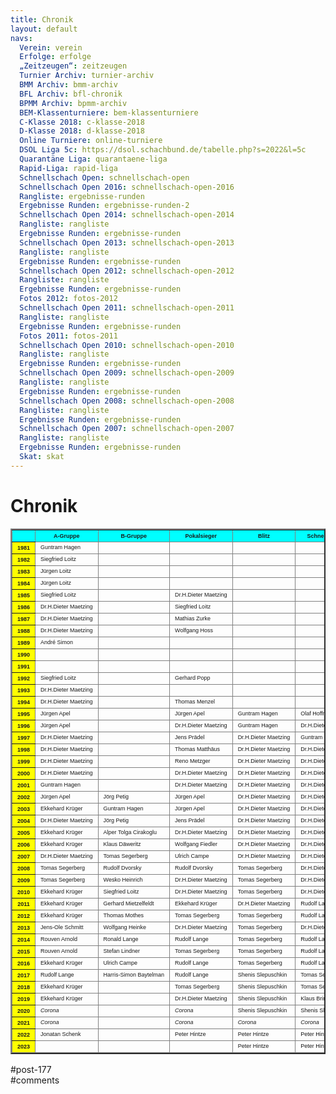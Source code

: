 ```yaml
---
title: Chronik 
layout: default
navs:
  Verein: verein
  Erfolge: erfolge
  „Zeitzeugen“: zeitzeugen
  Turnier Archiv: turnier-archiv
  BMM Archiv: bmm-archiv
  BFL Archiv: bfl-chronik
  BPMM Archiv: bpmm-archiv
  BEM-Klassenturniere: bem-klassenturniere
  C-Klasse 2018: c-klasse-2018
  D-Klasse 2018: d-klasse-2018
  Online Turniere: online-turniere
  DSOL Liga 5c: https://dsol.schachbund.de/tabelle.php?s=2022&l=5c
  Quarantäne Liga: quarantaene-liga
  Rapid-Liga: rapid-liga
  Schnellschach Open: schnellschach-open
  Schnellschach Open 2016: schnellschach-open-2016
  Rangliste: ergebnisse-runden
  Ergebnisse Runden: ergebnisse-runden-2
  Schnellschach Open 2014: schnellschach-open-2014
  Rangliste: rangliste
  Ergebnisse Runden: ergebnisse-runden
  Schnellschach Open 2013: schnellschach-open-2013
  Rangliste: rangliste
  Ergebnisse Runden: ergebnisse-runden
  Schnellschach Open 2012: schnellschach-open-2012
  Rangliste: rangliste
  Ergebnisse Runden: ergebnisse-runden
  Fotos 2012: fotos-2012
  Schnellschach Open 2011: schnellschach-open-2011
  Rangliste: rangliste
  Ergebnisse Runden: ergebnisse-runden
  Fotos 2011: fotos-2011
  Schnellschach Open 2010: schnellschach-open-2010
  Rangliste: rangliste
  Ergebnisse Runden: ergebnisse-runden
  Schnellschach Open 2009: schnellschach-open-2009
  Rangliste: rangliste
  Ergebnisse Runden: ergebnisse-runden
  Schnellschach Open 2008: schnellschach-open-2008
  Rangliste: rangliste
  Ergebnisse Runden: ergebnisse-runden
  Schnellschach Open 2007: schnellschach-open-2007
  Rangliste: rangliste
  Ergebnisse Runden: ergebnisse-runden
  Skat: skat
---
```

<div class="post-177 page type-page status-publish hentry" id="post-177">
<h1 class="entry-title">Chronik</h1>
<div class="entry-content">
<table border="2" class="clean bmmarchiv">
<thead>
<tr>
<th bgcolor="#00FFFF"></th>
<th bgcolor="#00FFFF"><span style="font-family: Arial; font-size: xx-small;">A-Gruppe</span></th>
<th bgcolor="#00FFFF"><span style="font-family: Arial; font-size: xx-small;">B-Gruppe</span></th>
<th bgcolor="#00FFFF"><span style="font-family: Arial; font-size: xx-small;">Pokalsieger</span></th>
<th bgcolor="#00FFFF"><span style="font-family: Arial; font-size: xx-small;">Blitz</span></th>
<th bgcolor="#00FFFF"><span style="font-family: Arial; font-size: xx-small;">Schnellschach</span></th>
<th bgcolor="#00FFFF"><span style="font-family: Arial; font-size: xx-small;">Weihnachtsturnier</span></th>
</tr>
<tr>
<th bgcolor="#FFFF00"><span style="font-family: Arial; font-size: xx-small;">1981</span></th>
<td><span style="font-family: Arial; font-size: xx-small;">Guntram Hagen</span></td>
<td></td>
<td></td>
<td></td>
<td></td>
<td></td>
</tr>
<tr>
<th bgcolor="#FFFF00"><span style="font-family: Arial; font-size: xx-small;">1982</span></th>
<td><span style="font-family: Arial; font-size: xx-small;">Siegfried Loitz</span></td>
<td></td>
<td></td>
<td></td>
<td></td>
<td></td>
</tr>
<tr>
<th bgcolor="#FFFF00"><span style="font-family: Arial; font-size: xx-small;">1983</span></th>
<td><span style="font-family: Arial; font-size: xx-small;">Jürgen Loitz</span></td>
<td></td>
<td></td>
<td></td>
<td></td>
<td></td>
</tr>
<tr>
<th bgcolor="#FFFF00"><span style="font-family: Arial; font-size: xx-small;">1984</span></th>
<td><span style="font-family: Arial; font-size: xx-small;">Jürgen Loitz</span></td>
<td></td>
<td></td>
<td></td>
<td></td>
<td></td>
</tr>
<tr>
<th bgcolor="#FFFF00"><span style="font-family: Arial; font-size: xx-small;">1985</span></th>
<td><span style="font-family: Arial; font-size: xx-small;">Siegfried Loitz</span></td>
<td></td>
<td><span style="font-family: Arial; font-size: xx-small;">Dr.H.Dieter Maetzing</span></td>
<td></td>
<td></td>
<td></td>
</tr>
<tr>
<th bgcolor="#FFFF00"><span style="font-family: Arial; font-size: xx-small;">1986</span></th>
<td><span style="font-family: Arial; font-size: xx-small;">Dr.H.Dieter Maetzing</span></td>
<td></td>
<td><span style="font-family: Arial; font-size: xx-small;">Siegfried Loitz</span></td>
<td></td>
<td></td>
<td></td>
</tr>
<tr>
<th bgcolor="#FFFF00"><span style="font-family: Arial; font-size: xx-small;">1987</span></th>
<td><span style="font-family: Arial; font-size: xx-small;">Dr.H.Dieter Maetzing</span></td>
<td></td>
<td><span style="font-family: Arial; font-size: xx-small;">Mathias Zurke</span></td>
<td></td>
<td></td>
<td></td>
</tr>
<tr>
<th bgcolor="#FFFF00"><span style="font-family: Arial; font-size: xx-small;">1988</span></th>
<td><span style="font-family: Arial; font-size: xx-small;">Dr.H.Dieter Maetzing</span></td>
<td></td>
<td><span style="font-family: Arial; font-size: xx-small;">Wolfgang Hoss</span></td>
<td></td>
<td></td>
<td></td>
</tr>
<tr>
<th bgcolor="#FFFF00"><span style="font-family: Arial; font-size: xx-small;">1989</span></th>
<td><span style="font-family: Arial; font-size: xx-small;">André Simon</span></td>
<td></td>
<td></td>
<td></td>
<td></td>
<td></td>
</tr>
<tr>
<th bgcolor="#FFFF00"><span style="font-family: Arial; font-size: xx-small;">1990</span></th>
<td></td>
<td></td>
<td></td>
<td></td>
<td></td>
<td></td>
</tr>
<tr>
<th bgcolor="#FFFF00"><span style="font-family: Arial; font-size: xx-small;">1991</span></th>
<td></td>
<td></td>
<td></td>
<td></td>
<td></td>
<td><span style="font-family: Arial; font-size: xx-small;">André Simon</span></td>
</tr>
<tr>
<th bgcolor="#FFFF00"><span style="font-family: Arial; font-size: xx-small;">1992</span></th>
<td><span style="font-family: Arial; font-size: xx-small;">Siegfried Loitz</span></td>
<td></td>
<td><span style="font-family: Arial; font-size: xx-small;">Gerhard Popp</span></td>
<td></td>
<td></td>
<td><span style="font-family: Arial; font-size: xx-small;">Manfred Smala</span></td>
</tr>
<tr>
<th bgcolor="#FFFF00"><span style="font-family: Arial; font-size: xx-small;">1993</span></th>
<td><span style="font-family: Arial; font-size: xx-small;">Dr.H.Dieter Maetzing</span></td>
<td></td>
<td></td>
<td></td>
<td></td>
<td><span style="font-family: Arial; font-size: xx-small;">Dr.H.Dieter Maetzing</span></td>
</tr>
<tr>
<th bgcolor="#FFFF00"><span style="font-family: Arial; font-size: xx-small;">1994</span></th>
<td><span style="font-family: Arial; font-size: xx-small;">Dr.H.Dieter Maetzing</span></td>
<td></td>
<td><span style="font-family: Arial; font-size: xx-small;">Thomas Menzel</span></td>
<td></td>
<td></td>
<td><span style="font-family: Arial; font-size: xx-small;">Dr.H.Dieter Maetzing</span></td>
</tr>
<tr>
<th bgcolor="#FFFF00"><span style="font-family: Arial; font-size: xx-small;">1995</span></th>
<td><span style="font-family: Arial; font-size: xx-small;">Jürgen Apel</span></td>
<td></td>
<td><span style="font-family: Arial; font-size: xx-small;">Jürgen Apel</span></td>
<td><span style="font-family: Arial; font-size: xx-small;">Guntram Hagen</span></td>
<td><span style="font-family: Arial; font-size: xx-small;">Olaf Hoffmann</span></td>
<td><span style="font-family: Arial; font-size: xx-small;">Jürgen Apel</span></td>
</tr>
<tr>
<th bgcolor="#FFFF00"><span style="font-family: Arial; font-size: xx-small;">1996</span></th>
<td><span style="font-family: Arial; font-size: xx-small;">Jürgen Apel</span></td>
<td></td>
<td><span style="font-family: Arial; font-size: xx-small;">Dr.H.Dieter Maetzing</span></td>
<td><span style="font-family: Arial; font-size: xx-small;">Guntram Hagen</span></td>
<td><span style="font-family: Arial; font-size: xx-small;">Dr.H.Dieter Maetzing</span></td>
<td><span style="font-family: Arial; font-size: xx-small;">Dr.H.Dieter Maetzing</span></td>
</tr>
<tr>
<th bgcolor="#FFFF00"><span style="font-family: Arial; font-size: xx-small;">1997</span></th>
<td><span style="font-family: Arial; font-size: xx-small;">Dr.H.Dieter Maetzing</span></td>
<td></td>
<td><span style="font-family: Arial; font-size: xx-small;">Jens Prädel</span></td>
<td><span style="font-family: Arial; font-size: xx-small;">Dr.H.Dieter Maetzing</span></td>
<td><span style="font-family: Arial; font-size: xx-small;">Guntram Hagen</span></td>
<td><span style="font-family: Arial; font-size: xx-small;">Jörn Klinckmann</span></td>
</tr>
<tr>
<th bgcolor="#FFFF00"><span style="font-family: Arial; font-size: xx-small;">1998</span></th>
<td nowrap="nowrap"><span style="font-family: Arial; font-size: xx-small;">Dr.H.Dieter Maetzing</span></td>
<td></td>
<td nowrap="nowrap"><span style="font-family: Arial; font-size: xx-small;">Thomas Matthäus</span></td>
<td nowrap="nowrap"><span style="font-family: Arial; font-size: xx-small;">Dr.H.Dieter Maetzing</span></td>
<td nowrap="nowrap"><span style="font-family: Arial; font-size: xx-small;">Dr.H.Dieter Maetzing</span></td>
<td nowrap="nowrap"><span style="font-family: Arial; font-size: xx-small;">Dr.H.Dieter Maetzing</span></td>
</tr>
<tr>
<th bgcolor="#FFFF00"><span style="font-family: Arial; font-size: xx-small;">1999</span></th>
<td><span style="font-family: Arial; font-size: xx-small;">Dr.H.Dieter Maetzing</span></td>
<td></td>
<td nowrap="nowrap"><span style="font-family: Arial; font-size: xx-small;">Reno Metzger</span></td>
<td nowrap="nowrap"><span style="font-family: Arial; font-size: xx-small;">Dr.H.Dieter Maetzing</span></td>
<td nowrap="nowrap"><span style="font-family: Arial; font-size: xx-small;">Dr.H.Dieter Maetzing</span></td>
<td><span style="font-family: Arial; font-size: xx-small;">Jürgen Krug</span></td>
</tr>
<tr>
<th bgcolor="#FFFF00"><span style="font-family: Arial; font-size: xx-small;">2000</span></th>
<td><span style="font-family: Arial; font-size: xx-small;">Dr.H.Dieter Maetzing</span></td>
<td></td>
<td nowrap="nowrap"><span style="font-family: Arial; font-size: xx-small;">Dr.H.Dieter Maetzing</span></td>
<td nowrap="nowrap"><span style="font-family: Arial; font-size: xx-small;">Dr.H.Dieter Maetzing</span></td>
<td nowrap="nowrap"><span style="font-family: Arial; font-size: xx-small;">Dr.H.Dieter Maetzing</span></td>
<td nowrap="nowrap"><span style="font-family: Arial; font-size: xx-small;">Dr.H.Dieter Maetzing</span></td>
</tr>
<tr>
<th bgcolor="#FFFF00"><span style="font-family: Arial; font-size: xx-small;">2001</span></th>
<td><span style="font-family: Arial; font-size: xx-small;">Guntram Hagen</span></td>
<td></td>
<td><span style="font-family: Arial; font-size: xx-small;">Dr.H.Dieter Maetzing</span></td>
<td><span style="font-family: Arial; font-size: xx-small;">Dr.H.Dieter Maetzing</span></td>
<td><span style="font-family: Arial; font-size: xx-small;">Dr.H.Dieter Maetzing</span></td>
<td><span style="font-family: Arial; font-size: xx-small;">Wesko Heinrich</span></td>
</tr>
<tr>
<th bgcolor="#FFFF00"><span style="font-family: Arial; font-size: xx-small;">2002</span></th>
<td><span style="font-family: Arial; font-size: xx-small;">Jürgen Apel</span></td>
<td><span style="font-family: Arial; font-size: xx-small;">Jörg Petig</span></td>
<td><span style="font-family: Arial; font-size: xx-small;">Jürgen Apel</span></td>
<td><span style="font-family: Arial; font-size: xx-small;">Dr.H.Dieter Maetzing</span></td>
<td><span style="font-family: Arial; font-size: xx-small;">Dr.H.Dieter Maetzing</span></td>
<td></td>
</tr>
<tr>
<th bgcolor="#FFFF00"><span style="font-family: Arial; font-size: xx-small;">2003</span></th>
<td><span style="font-family: Arial; font-size: xx-small;">Ekkehard Krüger</span></td>
<td><span style="font-family: Arial; font-size: xx-small;">Guntram Hagen</span></td>
<td><span style="font-family: Arial; font-size: xx-small;">Jürgen Apel</span></td>
<td><span style="font-family: Arial; font-size: xx-small;">Dr.H.Dieter Maetzing</span></td>
<td><span style="font-family: Arial; font-size: xx-small;">Dr.H.Dieter Maetzing</span></td>
<td></td>
</tr>
<tr>
<th bgcolor="#FFFF00"><span style="font-family: Arial; font-size: xx-small;">2004</span></th>
<td><span style="font-family: Arial; font-size: xx-small;">Dr.H.Dieter Maetzing</span></td>
<td><span style="font-family: Arial; font-size: xx-small;">Jörg Petig</span></td>
<td><span style="font-family: Arial; font-size: xx-small;">Jens Prädel</span></td>
<td><span style="font-family: Arial; font-size: xx-small;">Dr.H.Dieter Maetzing</span></td>
<td><span style="font-family: Arial; font-size: xx-small;">Dr.H.Dieter Maetzing</span></td>
<td><span style="font-family: Arial; font-size: xx-small;">Thorsten Kuhn</span></td>
</tr>
<tr>
<th bgcolor="#FFFF00"><span style="font-family: Arial; font-size: xx-small;">2005</span></th>
<td nowrap="nowrap"><span style="font-family: Arial; font-size: xx-small;">Ekkehard Krüger</span></td>
<td nowrap="nowrap"><span style="font-family: Arial; font-size: xx-small;">Alper Tolga Cirakoglu</span></td>
<td nowrap="nowrap"><span style="font-family: Arial; font-size: xx-small;">Dr.H.Dieter Maetzing</span></td>
<td nowrap="nowrap"><span style="font-family: Arial; font-size: xx-small;">Dr.H.Dieter Maetzing</span></td>
<td nowrap="nowrap"><span style="font-family: Arial; font-size: xx-small;">Dr.H.Dieter Maetzing</span></td>
<td nowrap="nowrap"><span style="font-family: Arial; font-size: xx-small;">Rudolf Dvorsky</span></td>
</tr>
<tr>
<th bgcolor="#FFFF00"><span style="font-family: Arial; font-size: xx-small;">2006</span></th>
<td nowrap="nowrap"><span style="font-family: Arial; font-size: xx-small;">Ekkehard Krüger</span></td>
<td nowrap="nowrap"><span style="font-family: Arial; font-size: xx-small;">Klaus Däweritz</span></td>
<td nowrap="nowrap"><span style="font-family: Arial; font-size: xx-small;">Wolfgang Fiedler</span></td>
<td nowrap="nowrap"><span style="font-family: Arial; font-size: xx-small;">Dr.H.Dieter Maetzing</span></td>
<td nowrap="nowrap"><span style="font-family: Arial; font-size: xx-small;">Dr.H.Dieter Maetzing</span></td>
<td nowrap="nowrap"><span style="font-family: Arial; font-size: xx-small;">Jörg Petig</span></td>
</tr>
<tr>
<th bgcolor="#FFFF00"><span style="font-family: Arial; font-size: xx-small;">2007</span></th>
<td nowrap="nowrap"><span style="font-family: Arial; font-size: xx-small;">Dr.H.Dieter Maetzing</span></td>
<td nowrap="nowrap"><span style="font-family: Arial; font-size: xx-small;">Tomas Segerberg</span></td>
<td nowrap="nowrap"><span style="font-family: Arial; font-size: xx-small;">Ulrich Campe</span></td>
<td nowrap="nowrap"><span style="font-family: Arial; font-size: xx-small;">Dr.H.Dieter Maetzing</span></td>
<td nowrap="nowrap"><span style="font-family: Arial; font-size: xx-small;">Dr.H.Dieter Maetzing</span></td>
<td nowrap="nowrap"><span style="font-family: Arial; font-size: xx-small;">Ekkehard Krüger</span></td>
</tr>
<tr>
<th bgcolor="#FFFF00"><span style="font-family: Arial; font-size: xx-small;">2008</span></th>
<td nowrap="nowrap"><span style="font-family: Arial; font-size: xx-small;">Tomas Segerberg</span></td>
<td nowrap="nowrap"><span style="font-family: Arial; font-size: xx-small;">Rudolf Dvorsky</span></td>
<td nowrap="nowrap"><span style="font-family: Arial; font-size: xx-small;">Rudolf Dvorsky</span></td>
<td nowrap="nowrap"><span style="font-family: Arial; font-size: xx-small;">Tomas Segerberg</span></td>
<td nowrap="nowrap"><span style="font-family: Arial; font-size: xx-small;">Dr.H.Dieter Maetzing</span></td>
<td nowrap="nowrap"><span style="font-family: Arial; font-size: xx-small;">Dr.H.Dieter Maetzing</span></td>
</tr>
<tr>
<th bgcolor="#FFFF00"><span style="font-family: Arial; font-size: xx-small;">2009</span></th>
<td nowrap="nowrap"><span style="font-family: Arial; font-size: xx-small;">Tomas Segerberg</span></td>
<td nowrap="nowrap"><span style="font-family: Arial; font-size: xx-small;">Wesko Heinrich</span></td>
<td nowrap="nowrap"><span style="font-family: Arial; font-size: xx-small;">Dr.H.Dieter Maetzing</span></td>
<td nowrap="nowrap"><span style="font-family: Arial; font-size: xx-small;">Tomas Segerberg</span></td>
<td nowrap="nowrap"><span style="font-family: Arial; font-size: xx-small;">Dr.H.Dieter Maetzing</span></td>
<td nowrap="nowrap"><span style="font-family: Arial; font-size: xx-small;">Alexander Kreisel</span></td>
</tr>
<tr>
<th bgcolor="#FFFF00"><span style="font-family: Arial; font-size: xx-small;">2010</span></th>
<td nowrap="nowrap"><span style="font-family: Arial; font-size: xx-small;">Ekkehard Krüger</span></td>
<td nowrap="nowrap"><span style="font-family: Arial; font-size: xx-small;">Siegfried Loitz</span></td>
<td nowrap="nowrap"><span style="font-family: Arial; font-size: xx-small;">Dr.H.Dieter Maetzing</span></td>
<td nowrap="nowrap"><span style="font-family: Arial; font-size: xx-small;">Tomas Segerberg</span></td>
<td nowrap="nowrap"><span style="font-family: Arial; font-size: xx-small;">Dr.H.Dieter Maetzing</span></td>
<td nowrap="nowrap"><span style="font-family: Arial; font-size: xx-small;">Jens-Ole Schmitt</span></td>
</tr>
<tr>
<th bgcolor="#FFFF00"><span style="font-family: Arial; font-size: xx-small;">2011</span></th>
<td nowrap="nowrap"><span style="font-family: Arial; font-size: xx-small;">Ekkehard Krüger</span></td>
<td nowrap="nowrap"><span style="font-family: Arial; font-size: xx-small;">Gerhard Mietzelfeldt</span></td>
<td nowrap="nowrap"><span style="font-family: Arial; font-size: xx-small;">Ekkehard Krüger</span></td>
<td nowrap="nowrap"><span style="font-family: Arial; font-size: xx-small;">Dr.H.Dieter Maetzing</span></td>
<td nowrap="nowrap"><span style="font-family: Arial; font-size: xx-small;">Rudolf Lange</span></td>
<td nowrap="nowrap"><span style="font-family: Arial; font-size: xx-small;">Wesko Heinrich</span></td>
</tr>
<tr>
<th bgcolor="#FFFF00"><span style="font-family: Arial; font-size: xx-small;">2012</span></th>
<td nowrap="nowrap"><span style="font-family: Arial; font-size: xx-small;">Ekkehard Krüger</span></td>
<td nowrap="nowrap"><span style="font-family: Arial; font-size: xx-small;">Thomas Mothes</span></td>
<td nowrap="nowrap"><span style="font-family: Arial; font-size: xx-small;">Tomas Segerberg</span></td>
<td nowrap="nowrap"><span style="font-family: Arial; font-size: xx-small;">Tomas Segerberg</span></td>
<td nowrap="nowrap"><span style="font-family: Arial; font-size: xx-small;">Rudolf Lange</span></td>
<td nowrap="nowrap"><span style="font-family: Arial; font-size: xx-small;">Rudolf Lange</span></td>
</tr>
<tr>
<th bgcolor="#FFFF00"><span style="font-family: Arial; font-size: xx-small;">2013</span></th>
<td nowrap="nowrap"><span style="font-family: Arial; font-size: xx-small;">Jens-Ole Schmitt</span></td>
<td nowrap="nowrap"><span style="font-family: Arial; font-size: xx-small;">Wolfgang Heinke</span></td>
<td nowrap="nowrap"><span style="font-family: Arial; font-size: xx-small;">Dr.H.Dieter Maetzing</span></td>
<td nowrap="nowrap"><span style="font-family: Arial; font-size: xx-small;">Tomas Segerberg</span></td>
<td nowrap="nowrap"><span style="font-family: Arial; font-size: xx-small;">Dr.H.Dieter Maetzing</span></td>
<td nowrap="nowrap"><span style="font-family: Arial; font-size: xx-small;">Wolfgang Heinke</span></td>
</tr>
<tr>
<th bgcolor="#FFFF00"><span style="font-family: Arial; font-size: xx-small;">2014</span></th>
<td nowrap="nowrap"><span style="font-family: Arial; font-size: xx-small;">Rouven Arnold</span></td>
<td nowrap="nowrap"><span style="font-family: Arial; font-size: xx-small;">Ronald Lange</span></td>
<td nowrap="nowrap"><span style="font-family: Arial; font-size: xx-small;">Rudolf Lange</span></td>
<td nowrap="nowrap"><span style="font-family: Arial; font-size: xx-small;">Tomas Segerberg</span></td>
<td nowrap="nowrap"><span style="font-family: Arial; font-size: xx-small;">Rudolf Lange</span></td>
<td nowrap="nowrap"><span style="font-family: Arial; font-size: xx-small;">Rouven Arnold</span></td>
</tr>
<tr>
<th bgcolor="#FFFF00"><span style="font-family: Arial; font-size: xx-small;">2015</span></th>
<td nowrap="nowrap"><span style="font-family: Arial; font-size: xx-small;">Rouven Arnold</span></td>
<td nowrap="nowrap"><span style="font-family: Arial; font-size: xx-small;">Stefan Lindner</span></td>
<td nowrap="nowrap"><span style="font-family: Arial; font-size: xx-small;">Tomas Segerberg</span></td>
<td nowrap="nowrap"><span style="font-family: Arial; font-size: xx-small;">Tomas Segerberg</span></td>
<td nowrap="nowrap"><span style="font-family: Arial; font-size: xx-small;">Rudolf Lange</span></td>
<td nowrap="nowrap"><span style="font-family: Arial; font-size: xx-small;">Dr.H.Dieter Maetzing</span></td>
</tr>
<tr>
<th bgcolor="#FFFF00"><span style="font-family: Arial; font-size: xx-small;">2016</span></th>
<td nowrap="nowrap"><span style="font-family: Arial; font-size: xx-small;">Ekkehard Krüger</span></td>
<td nowrap="nowrap"><span style="font-family: Arial; font-size: xx-small;">Ulrich Campe</span></td>
<td nowrap="nowrap"><span style="font-family: Arial; font-size: xx-small;">Rudolf Lange</span></td>
<td nowrap="nowrap"><span style="font-family: Arial; font-size: xx-small;">Tomas Segerberg</span></td>
<td nowrap="nowrap"><span style="font-family: Arial; font-size: xx-small;">Rudolf Lange</span></td>
<td nowrap="nowrap"><span style="font-family: Arial; font-size: xx-small;">Rudolf Lange</span></td>
</tr>
<tr>
<th bgcolor="#FFFF00"><span style="font-family: Arial; font-size: xx-small;">2017</span></th>
<td nowrap="nowrap"><span style="font-family: Arial; font-size: xx-small;">Rudolf Lange</span></td>
<td nowrap="nowrap"><span style="font-family: Arial; font-size: xx-small;">Harris-Simon Baytelman</span></td>
<td nowrap="nowrap"><span style="font-family: Arial; font-size: xx-small;">Rudolf Lange</span></td>
<td nowrap="nowrap"><span style="font-family: Arial; font-size: xx-small;">Shenis Slepuschkin</span></td>
<td nowrap="nowrap"><span style="font-family: Arial; font-size: xx-small;">Tomas Segerberg</span></td>
<td nowrap="nowrap"><span style="font-family: Arial; font-size: xx-small;">Rudolf Lange</span></td>
</tr>
<tr>
<th bgcolor="#FFFF00"><span style="font-family: Arial; font-size: xx-small;">2018</span></th>
<td nowrap="nowrap"><span style="font-family: Arial; font-size: xx-small;">Ekkehard Krüger</span></td>
<td nowrap="nowrap"></td>
<td nowrap="nowrap"><span style="font-family: Arial; font-size: xx-small;">Tomas Segerberg</span></td>
<td nowrap="nowrap"><span style="font-family: Arial; font-size: xx-small;">Shenis Slepuschkin</span></td>
<td nowrap="nowrap"><span style="font-family: Arial; font-size: xx-small;">Tomas Segerberg</span></td>
<td nowrap="nowrap"><span style="font-family: Arial; font-size: xx-small;">Peter Hintze</span></td>
</tr>
<tr>
<th bgcolor="#FFFF00"><span style="font-family: Arial; font-size: xx-small;">2019</span></th>
<td nowrap="nowrap"><span style="font-family: Arial; font-size: xx-small;">Ekkehard Krüger</span></td>
<td nowrap="nowrap"></td>
<td nowrap="nowrap"><span style="font-family: Arial; font-size: xx-small;">Dr.H.Dieter Maetzing</span></td>
<td nowrap="nowrap"><span style="font-family: Arial; font-size: xx-small;">Shenis Slepuschkin</span></td>
<td nowrap="nowrap"><span style="font-family: Arial; font-size: xx-small;">Klaus Brinckmann</span></td>
<td nowrap="nowrap"><span style="font-family: Arial; font-size: xx-small;">Shenis Slepuschkin</span></td>
</tr>
<tr>
<th bgcolor="#FFFF00"><span style="font-family: Arial; font-size: xx-small;">2020</span></th>
<td nowrap="nowrap"><span style="font-family: Arial; font-size: xx-small;"><i>Corona</i></span></td>
<td nowrap="nowrap"></td>
<td nowrap="nowrap"><span style="font-family: Arial; font-size: xx-small;"><i>Corona</i></span></td>
<td nowrap="nowrap"><span style="font-family: Arial; font-size: xx-small;">Shenis Slepuschkin</span></td>
<td nowrap="nowrap"><span style="font-family: Arial; font-size: xx-small;">Shenis Slepuschkin</span></td>
<td nowrap="nowrap"><span style="font-family: Arial; font-size: xx-small;"><i>Corona</i></span></td>
</tr>
<tr>
<th bgcolor="#FFFF00"><span style="font-family: Arial; font-size: xx-small;">2021</span></th>
<td nowrap="nowrap"><span style="font-family: Arial; font-size: xx-small;"><i>Corona</i></span></td>
<td nowrap="nowrap"></td>
<td nowrap="nowrap"><span style="font-family: Arial; font-size: xx-small;"><i>Corona</i></span></td>
<td nowrap="nowrap"><span style="font-family: Arial; font-size: xx-small;"><i>Corona</i></span></td>
<td nowrap="nowrap"><span style="font-family: Arial; font-size: xx-small;"><i>Corona</i></span></td>
<td nowrap="nowrap"><span style="font-family: Arial; font-size: xx-small;"><i>Corona</i></span></td>
</tr>
<tr>
<th bgcolor="#FFFF00"><span style="font-family: Arial; font-size: xx-small;">2022</span></th>
<td nowrap="nowrap"><span style="font-family: Arial; font-size: xx-small;">Jonatan Schenk</span></td>
<td nowrap="nowrap"></td>
<td nowrap="nowrap"><span style="font-family: Arial; font-size: xx-small;">Peter Hintze</span></td>
<td nowrap="nowrap"><span style="font-family: Arial; font-size: xx-small;">Peter Hintze</span></td>
<td nowrap="nowrap"><span style="font-family: Arial; font-size: xx-small;">Peter Hintze</span></td>
<td nowrap="nowrap"><span style="font-family: Arial; font-size: xx-small;">Jonatan Schenk</span></td>
</tr>
<tr>
<th bgcolor="#FFFF00"><span style="font-family: Arial; font-size: xx-small;">2023</span></th>
<td nowrap="nowrap"><span style="font-family: Arial; font-size: xx-small;"></span></td>
<td nowrap="nowrap"></td>
<td nowrap="nowrap"><span style="font-family: Arial; font-size: xx-small;"></span></td>
<td nowrap="nowrap"><span style="font-family: Arial; font-size: xx-small;">Peter Hintze</span></td>
<td nowrap="nowrap"><span style="font-family: Arial; font-size: xx-small;">Peter Hintze</span></td>
<td nowrap="nowrap"><span style="font-family: Arial; font-size: xx-small;"></span></td>
</tr>
</thead>
</table>
</div><!-- .entry-content -->
</div> #post-177 
<div id="comments">
</div> #comments 
